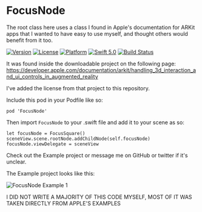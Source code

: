# FocusNode

The root class here uses a class I found in Apple's documentation for ARKit apps that I wanted to have easy to use myself, and thought others would benefit from it too.

[![Version](https://img.shields.io/cocoapods/v/FocusNode.svg)](https://cocoapods.org/pods/FocusNode)
[![License](https://img.shields.io/cocoapods/l/FocusNode.svg)](https://cocoapods.org/pods/FocusNode)
[![Platform](https://img.shields.io/cocoapods/p/FocusNode.svg)](https://cocoapods.org/pods/FocusNode)
[![Swift 5.0](https://img.shields.io/badge/Swift-5.0-orange.svg?style=flat)](https://swift.org/)
[![Build Status](https://travis-ci.com/maxxfrazer/ARKit-FocusNode.svg?branch=master)](https://travis-ci.com/maxxfrazer/ARKit-FocusNode)


It was found inside the downloadable project on the following page:
https://developer.apple.com/documentation/arkit/handling_3d_interaction_and_ui_controls_in_augmented_reality

I've added the license from that project to this repository.

Include this pod in your Podfile like so:

```
pod 'FocusNode'
```

Then import `FocusNode` to your .swift file and add it to your scene as so:

```
let focusNode = FocusSquare()
sceneView.scene.rootNode.addChildNode(self.focusNode)
focusNode.viewDelegate = sceneView
```

Check out the Example project or message me on GitHub or twitter if it's unclear.


The Example project looks like this:

![FocusNode Example 1](https://github.com/maxxfrazer/ARKit-FocusNode/blob/master/media/FocusNode-Example1.gif)



I DID NOT WRITE A MAJORITY OF THIS CODE MYSELF, MOST OF IT WAS TAKEN DIRECTLY FROM APPLE'S EXAMPLES
